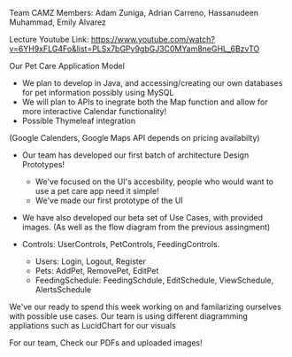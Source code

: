 Team CAMZ Members: Adam Zuniga, Adrian Carreno, Hassanudeen Muhammad, Emily Alvarez

Lecture Youtube Link: https://www.youtube.com/watch?v=6YH9xFLG4Fo&list=PLSx7bGPy9gbGJ3C0MYam8neGHL_6BzvTO


Our Pet Care Application Model
* We plan to develop in Java, and accessing/creating our own databases for pet information possibly using MySQL
* We will plan to APIs to inegrate both the Map function and allow for more interactive Calendar functionality!
* Possible Thymeleaf integration

(Google Calenders, Google Maps API depends on pricing availabilty)

* Our team has developed our first batch of architecture Design Prototypes!
  - We've focused on the UI's accesbility, people who would want to use a pet care app need it simple!
  - We've made our first prototype of the UI

* We have also developed our beta set of Use Cases, with provided images. (As well as the flow diagram from the previous assingment)

* Controls: UserControls, PetControls, FeedingControls.
   - Users: Login, Logout, Register
   - Pets: AddPet, RemovePet, EditPet
   - FeedingSchedule: FeedingSchdule, EditSchedule, ViewSchedule, AlertsSchedule


We've our ready to spend this week working on and familarizing ourselves with possible use cases. Our team is using different diagramming appliations such as LucidChart for our visuals

For our team, Check our PDFs and uploaded images!
